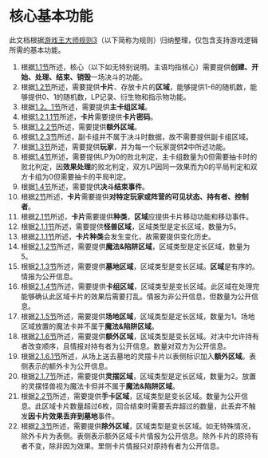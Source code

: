 # 核心基本功能

此文档根据[游戏王大师规则3][1]（以下简称为规则）归纳整理，仅包含支持游戏逻辑所需的基本功能。

1. 根据[1.1节][2]所述，核心（以下如无特别说明。主语均指核心）需要提供**创建、开始、处理、结束、销毁**一场决斗的功能。
1. 根据[1.2节][3]所述，需要提供**卡片**、存放卡片的**区域**，能够提供1-6的随机数，能够提供0、1的随机数，LP记录、衍生物和指示物功能。
1. 根据[1.2。1节][4]所述，需要提供**主卡组区域**。
1. 根据[1.2.1.1节][5]所述，**卡片**需要提供**卡片密码**。
1. 根据[1.2.2节][6]所述，需要提供**额外区域**。
1. 根据[1.2.3节][7]所述，副卡组并不属于决斗时数据，故不需要提供副卡组区域。
1. 根据[1.3节][8]所述，需要提供**玩家**，并为每一个玩家提供**2**中所述功能。
1. 根据[1.4节][9]所述，需要提供LP为0的败北判定，主卡组数量为0但需要抽卡时的败北判定，因**效果处理**的败北判定，双方LP因同一效果而为0的平局判定和双方卡组为0但需要抽卡的平局判定。
1. 根据[1.4节][9]所述，需要提供**决斗结束事件**。
1. 根据[2节][10]所述，**卡片**需要提供**对特定玩家或阵营的可见状态、持有者、控制者**。
1. 根据[2.1节][11]所述，**卡片**需要提供**种类**，**区域**应提供卡片移动功能和移动事件。
1. 根据[2.1.1节][12]所述，需要提供**怪兽区域**，区域类型是定长区域，数量为5。
1. 根据[2.1.1节][12]所述，**卡片种类**会发生变化，故需要提供变化历史。
1. 根据[2.1.2节][13]所述，需要提供**魔法&陷阱区域**，区域类型是定长区域，数量为5。
1. 根据[2.1.3节][14]所述，需要提供**墓地区域**，区域类型是变长区域。**区域**是有序的。情报为公开信息。
1. 根据[2.1.4节][15]所述，需要提供**卡组区域**，区域类型是变长区域。此区域在处理完能够确认此区域卡片的效果后需要打乱。情报为非公开信息，但数量为公开信息。
1. 根据[2.1.5节][16]所述，需要提供**场地区域**，区域类型是定长区域，数量为1。场地区域放置的魔法卡并不属于**魔法&陷阱区域**。
1. 根据[2.1.6节][17]所述，需要提供**额外区域**，区域类型是变长区域。对决中允许持有者改变顺序，且情报对持有者为公开信息。数量对双方为公开信息。
1. 根据[2.1.6.1节][18]所述，从场上送去墓地的灵摆卡片以表侧标识加入**额外区域**。表侧表示的额外卡为公开信息。
1. 根据[2.1.7节][19]所述，需要提供**灵摆区域**，区域类型是定长区域，数量为2。放置的灵摆怪兽视为魔法卡但并不属于**魔法&陷阱区域**。
1. 根据[2.2节][20]所述，需要提供**手卡区域**，区域类型是变长区域。数量为公开信息。此区域卡片数量超过6枚，回合结束时需要丢弃超过的数量，此丢弃不触发**因卡片效果丢弃到墓地**事件。
1. 根据[2.3节][21]所述，需要提供**除外区域**，区域类型是变长区域。如无特殊情况，除外卡片为表侧。表侧表示额外区域卡片情报为公开信息。除外卡片的原持有者不变，除非因为效果。里侧卡片情报只对原持有者为公开信息。

[1]: https://www.gitbook.com/book/787012293/yugioh_master_rule_3/details "master rule 3"
[2]: https://787012293.gitbooks.io/yugioh_master_rule_3/content/1/11.html "1.1"
[3]: https://787012293.gitbooks.io/yugioh_master_rule_3/content/1/12.html "1.2"
[4]: https://787012293.gitbooks.io/yugioh_master_rule_3/content/1/121.html "1.2.1"
[5]: https://787012293.gitbooks.io/yugioh_master_rule_3/content/1/1211.html "1.2.1.1"
[6]: https://787012293.gitbooks.io/yugioh_master_rule_3/content/1/122.html "1.2.2"
[7]: https://787012293.gitbooks.io/yugioh_master_rule_3/content/1/123.html "1.2.3"
[8]: https://787012293.gitbooks.io/yugioh_master_rule_3/content/1/13.html "1.3"
[9]: https://787012293.gitbooks.io/yugioh_master_rule_3/content/1/14.html "1.4"
[10]: https://787012293.gitbooks.io/yugioh_master_rule_3/content/2/index.html "2"
[11]: https://787012293.gitbooks.io/yugioh_master_rule_3/content/2/21.html "2.1"
[12]: https://787012293.gitbooks.io/yugioh_master_rule_3/content/2/211.html "2.1.1"
[13]: https://787012293.gitbooks.io/yugioh_master_rule_3/content/2/212.html "2.1.2"
[14]: https://787012293.gitbooks.io/yugioh_master_rule_3/content/2/213.html "2.1.3"
[15]: https://787012293.gitbooks.io/yugioh_master_rule_3/content/2/214.html "2.1.4"
[16]: https://787012293.gitbooks.io/yugioh_master_rule_3/content/2/215.html "2.1.5"
[17]: https://787012293.gitbooks.io/yugioh_master_rule_3/content/2/216.html "2.1.6"
[18]: https://787012293.gitbooks.io/yugioh_master_rule_3/content/2/2161.html "2.1.6.1"
[19]: https://787012293.gitbooks.io/yugioh_master_rule_3/content/2/217.html "2.1.7"
[20]: https://787012293.gitbooks.io/yugioh_master_rule_3/content/2/22.html "2.2"
[21]: https://787012293.gitbooks.io/yugioh_master_rule_3/content/2/23.html "2.3"